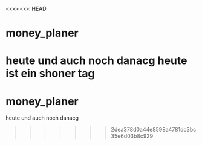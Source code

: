 <<<<<<< HEAD
# money_planer
heute 
und auch noch danacg
heute ist ein shoner tag
=======
# money_planer
heute 
und auch noch danacg
>>>>>>> 2dea378d0a44e8598a4781dc3bc35e6d03b8c929
